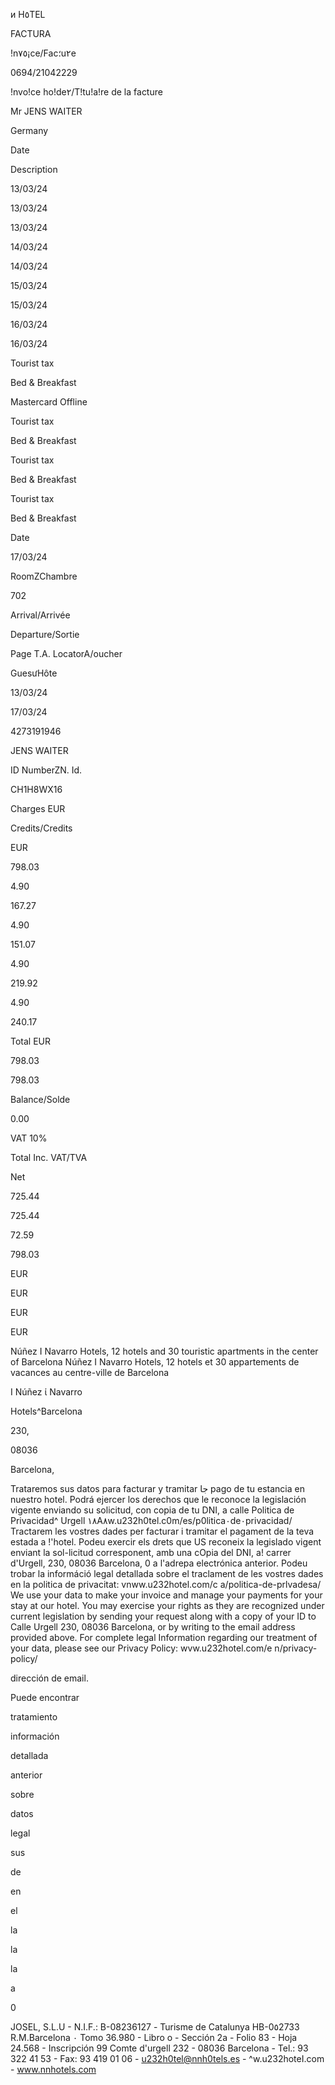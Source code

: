и H٥TEL

FACTURA

!n٧٥¡ce/Fac؛u٢e

0694/21042229

!nvo!ce ho!de٢/T!tu!a!re de la facture

Mr JENS WAITER

Germany

Date

Description

13/03/24

13/03/24

13/03/24

14/03/24

14/03/24

15/03/24

15/03/24

16/03/24

16/03/24

Tourist tax

Bed & Breakfast

Mastercard Offline

Tourist tax

Bed & Breakfast

Tourist tax

Bed & Breakfast

Tourist tax

Bed & Breakfast

Date

17/03/24

RoomZChambre

702

Arrival/Arrivée

Departure/Sortie

Page
Τ.Α. LocatorA/oucher

GuesưHôte

13/03/24

17/03/24

4273191946

JENS WAITER

ID NumberZN. Id.

CH1H8WX16

Charges
EUR

Credits/Credits

EUR

798.03

4.90

167.27

4.90

151.07

4.90

219.92

4.90

240.17

Total EUR

798.03

798.03

Balance/Solde

0.00

VAT 10%

Total Inc. VAT/TVA

Net

725.44

725.44

72.59

798.03

EUR

EUR

EUR

EUR

Núñez I Navarro Hotels, 12 hotels and 30 touristic apartments in the center of Barcelona
Núñez I Navarro Hotels, 12 hotels et 30 appartements de vacances au centre-ville de Barcelona

I Núñez ί Navarro

Hotels^Barcelona

230,

08036

Barcelona,

Trataremos sus datos para facturar y tramitar جا pago de tu estancia en nuestro hotel. Podrá ejercer los derechos que le reconoce la legislación vigente enviando su solicitud, con copia de tu DNI, a calle
Politica de Privacidad^
Urgell
١٨A٨w.u232h0tel.c0m/es/p0litica٠de٠privacidad/ Tractarem les vostres dades per facturar i tramitar el pagament de la teva estada a !'hotel. Podeu exercir els drets que US reconeix la legislado vigent
enviant la sol-licitud corresponent, amb una cOpia del DNI, a! carrer d'Urgell, 230, 08036 Barcelona, 0 a l'adrepa electrónica anterior. Podeu trobar la információ legal detallada sobre el traclament de les
vostres dades en la politica de privacitat: vnww.u232hotel.com/c a/politica-de-prlvadesa/ We use your data to make your invoice and manage your payments for your stay at our hotel. You may exercise
your rights as they are recognized under current legislation by sending your request along with a copy of your ID to Calle Urgell 230, 08036 Barcelona, or by writing to the email address provided above.
For complete legal Information regarding our treatment of your data, please see our Privacy Policy: wvw.u232hotel.com/e n/privacy-policy/

dirección de email.

Puede encontrar

tratamiento

información

detallada

anterior

sobre

datos

legal

sus

de

en

el

la

la

la

a

0

JOSEL, S.L.U - N.I.F.: Β-08236127 - Turisme de Catalunya ΗΒ-0٥2733
R.M.Barcelona ٠ Tomo 36.980 - Libro о - Sección 2а - Folio 83 - Hoja 24.568 - Inscripción 99
Comte d'urgell 232 - 08036 Barcelona - Tel.: 93 322 41 53 - Fax: 93 419 01 06 - u232h0tel@nnh0tels.es - \^w.u232hoteI.com - www.nnhotels.com

